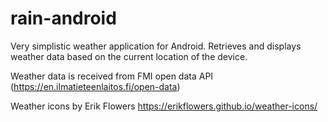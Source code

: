 # rain-android

Very simplistic weather application for Android. Retrieves and displays weather data based on the current location of the device.

Weather data is received from FMI open data API (https://en.ilmatieteenlaitos.fi/open-data)

Weather icons by Erik Flowers https://erikflowers.github.io/weather-icons/
